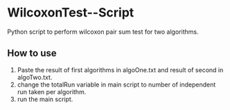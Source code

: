 # WilcoxonTest--Script

Python script to perform wilcoxon pair sum test for two algorithms.

## How to use

1. Paste the result of first algorithms in algoOne.txt and result of second in algoTwo.txt.
2. change the totalRun variable in main script to number of independent run taken per algorithm.
3. run the main script.

